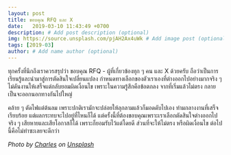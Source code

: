 ```yaml
---
layout: post
title: ขอบคุณ RFQ และ X
date:   2019-03-10 11:43:49 +0700
description: # Add post description (optional)
img: https://source.unsplash.com/pjAH2Ax4uWk # Add image post (optional)
tags: [2019-03]
author: # Add name author (optional)
---
```

ทุกครั้งที่นึกถึงเราควรสรุปว่า ขอบคุณ RFQ - ผู้ที่เกี่ยวข้องทุก ๆ คน และ X ด้วยครับ ถือว่าเป็นการเรียนรู้และนำมาสู่การตัดสินใจเปลี่ยนแปลง กำหนดทางเลือกของตัวเราเองที่ต่างออกไปอย่างมากจริง ๆ ไม่ดันงานให้เสร็จแต่กลับยอมผิดเงื่อนไข เพราะในความรู้สึกคือข้อตกลง จากที่เริ่มแล้วไม่ตรง กลายเป็นจะออกนอกทางกันไปใหญ่

คล้าย ๆ ตัดไฟแต่ต้นลม เพราะปกติเรามักจะปล่อยให้ลุกลามแล้วก็มอดดับไปเอง ท่ามกลางงานที่เสร็จเรียบร้อย แต่ผลกระทบจะไปอยู่ที่ไหนก็ได้ แต่ครั้งนี้ที่ต้องขอบคุณเพราะเราเลือกตัดสินใจต่างออกไปจริง ๆ เสียหายและเสียโอกาสก็ได้ เพราะก็ยอมรับไว้แต่โดยดี ส่วนที่จะให้ไม่ตรง หรือผิดเงื่อนไข ต่อไปนี้คือไม่ทำซะเลยจะดีกว่า

*Photo by [Charles](https://unsplash.com/@charlesdeluvio) on [Unsplash](https://unsplash.com)*
